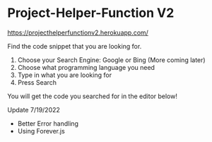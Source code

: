 # Project-Helper-Function V2

https://projecthelperfunctionv2.herokuapp.com/

Find the code snippet that you are looking for.
1. Choose your Search Engine: Google or Bing (More coming later)
2. Choose what programming language you need 
3. Type in what you are looking for
4. Press Search

You will get the code you searched for in the editor below!

Update 7/19/2022
- Better Error handling
- Using Forever.js
